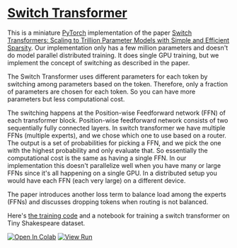 # [Switch Transformer](https://nn.labml.ai/transformers/switch/index.html)

This is a miniature [PyTorch](https://pytorch.org) implementation of the paper
[Switch Transformers: Scaling to Trillion Parameter Models with Simple and Efficient Sparsity](https://papers.labml.ai/paper/2101.03961).
Our implementation only has a few million parameters and doesn't do model parallel distributed training.
It does single GPU training, but we implement the concept of switching as described in the paper.

The Switch Transformer uses different parameters for each token by switching among parameters
based on the token.
Therefore, only a fraction of parameters are chosen for each token.
So you can have more parameters but less computational cost.

The switching happens at the Position-wise Feedforward network (FFN) of each transformer block.
Position-wise feedforward network consists of two sequentially fully connected layers.
In switch transformer we have multiple FFNs (multiple experts),
and we chose which one to use based on a router.
The output is a set of probabilities for picking a FFN,
and we pick the one with the highest probability and only evaluate that.
So essentially the computational cost is the same as having a single FFN.
In our implementation this doesn't parallelize well when you have many or large FFNs since it's all
happening on a single GPU.
In a distributed setup you would have each FFN (each very large) on a different device.

The paper introduces another loss term to balance load among the experts (FFNs) and
discusses dropping tokens when routing is not balanced.

Here's [the training code](experiment.html) and a notebook for training a switch transformer on Tiny Shakespeare dataset.

[![Open In Colab](https://colab.research.google.com/assets/colab-badge.svg)](https://colab.research.google.com/github/labmlai/annotated_deep_learning_paper_implementations/blob/master/labml_nn/transformers/switch/experiment.ipynb)
[![View Run](https://img.shields.io/badge/labml-experiment-brightgreen)](https://app.labml.ai/run/c4656c605b9311eba13d0242ac1c0002)
